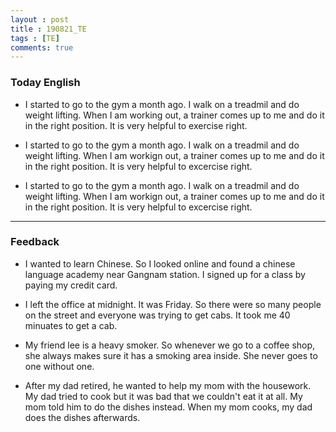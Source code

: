 ```yaml
---
layout : post
title : 190821_TE
tags : [TE]
comments: true
---
```

### Today English
- I started to go to the gym a month ago. I walk on a treadmil and do weight lifting. When I am working out, a trainer comes up to me and do it in the right position. It is very helpful to exercise right.

- I started to go to the gym a month ago. I walk on a treadmil and do weight lifting. When I am workign out, a trainer comes up to me and do it in the right position. It is very helpful to excercise right.

- I started to go to the gym a month ago. I walk on a treadmil and do weight lifting. When I am workign out, a trainer comes up to me and do it in the right position. It is very helpful to excercise right.

* * *
### Feedback
- I wanted to learn Chinese. So I looked online and found a chinese language academy near Gangnam station. I signed up for a class by paying my credit card.

- I left the office at midnight. It was Friday. So there were so many people on the street and everyone was trying to get cabs. It took me 40 minuates to get a cab.

- My friend lee is a heavy smoker. So whenever we go to a coffee shop, she always makes sure it has a smoking area inside. She never goes to one without one.

- After my dad retired, he wanted to help my mom with the housework. My dad tried to cook but it was bad that we couldn't eat it at all. My mom told him to do the dishes instead. When my mom cooks, my dad does the dishes afterwards.
